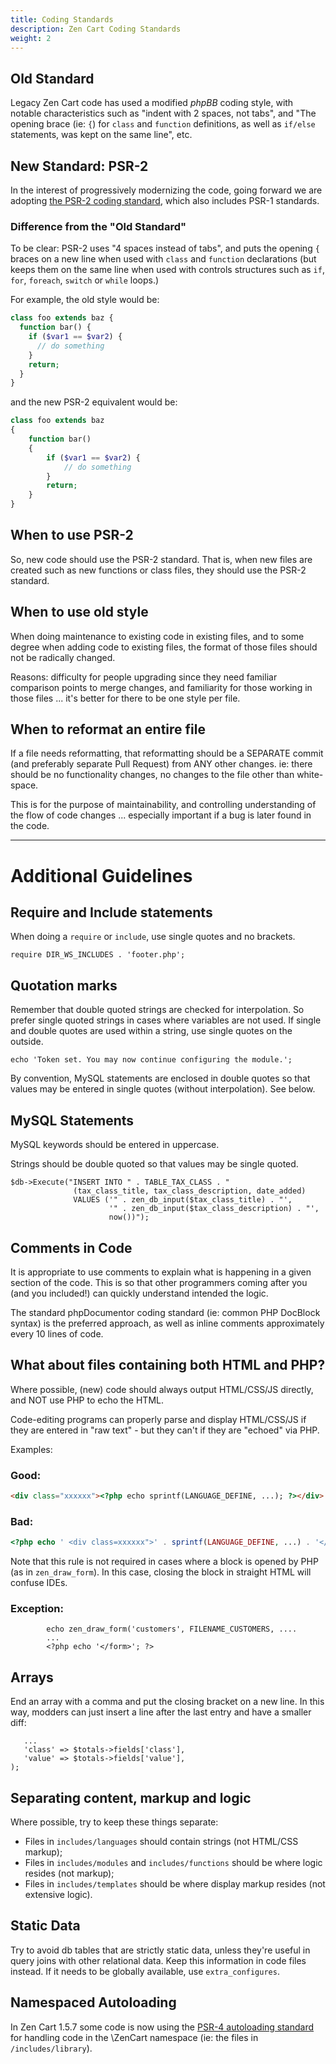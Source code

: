 ```yaml
---
title: Coding Standards
description: Zen Cart Coding Standards
weight: 2
---
```


## Old Standard
Legacy Zen Cart code has used a modified *phpBB* coding style, with notable characteristics such as "indent with 2 spaces, not tabs", and "The opening brace (ie: `{`) for `class` and `function` definitions, as well as `if/else` statements, was kept on the same line", etc.

## New Standard: PSR-2
In the interest of progressively modernizing the code, going forward we are adopting [the PSR-2 coding standard](https://www.php-fig.org/psr/psr-2/), which also includes PSR-1 standards.

### Difference from the "Old Standard"
To be clear: PSR-2 uses "4 spaces instead of tabs", and puts the opening `{` braces on a new line when used with `class` and `function` declarations (but keeps them on the same line when used with controls structures such as `if`, `for`, `foreach`, `switch` or `while` loops.)

For example, the old style would be:

```php
class foo extends baz {
  function bar() {
    if ($var1 == $var2) {
      // do something
    }
    return;
  }
}
```

and the new PSR-2 equivalent would be:

```php
class foo extends baz
{
    function bar() 
    {
        if ($var1 == $var2) {
            // do something
        }
        return;
    }
}
```

## When to use PSR-2
So, new code should use the PSR-2 standard. That is, when new files are created such as new functions or class files, they should use the PSR-2 standard.

## When to use old style
When doing maintenance to existing code in existing files, and to some degree when adding code to existing files, the format of those files should not be radically changed. 

Reasons: difficulty for people upgrading since they need familiar comparison points to merge changes, and familiarity for those working in those files ... it's better for there to be one style per file.

## When to reformat an entire file
If a file needs reformatting, that reformatting should be a SEPARATE commit (and preferably separate Pull Request) from ANY other changes.  ie: there should be no functionality changes, no changes to the file other than white-space.

This is for the purpose of maintainability, and controlling understanding of the flow of code changes ... especially important if a bug is later found in the code.

---

# Additional Guidelines 

## Require and Include statements 

When doing a `require` or `include`, use single quotes and no brackets. 

```
require DIR_WS_INCLUDES . 'footer.php';
```

## Quotation marks 

Remember that double quoted strings are checked for interpolation.  So prefer single quoted strings in cases where variables are not used.  If single and double quotes are used within a string, use single quotes on the outside.

```
echo 'Token set. You may now continue configuring the module.'; 
```

By convention, MySQL statements are enclosed in double quotes so that values may be entered in single quotes (without interpolation).  See below. 

## MySQL Statements

MySQL keywords should be entered in uppercase.

Strings should be double quoted so that values may be single quoted. 

```
$db->Execute("INSERT INTO " . TABLE_TAX_CLASS . " 
              (tax_class_title, tax_class_description, date_added)
              VALUES ('" . zen_db_input($tax_class_title) . "',
                      '" . zen_db_input($tax_class_description) . "',
                      now())");
```

## Comments in Code

It is appropriate to use comments to explain what is happening in a given section of the code. This is so that other programmers coming after you (and you included!) can quickly understand intended the logic.

The standard phpDocumentor coding standard (ie: common PHP DocBlock syntax) is the preferred approach, as well as inline comments approximately every 10 lines of code. 


## What about files containing both HTML and PHP?
Where possible, (new) code should always output HTML/CSS/JS directly, and NOT use PHP to echo the HTML.

Code-editing programs can properly parse and display HTML/CSS/JS if they are entered in "raw text" - but they can't if they are "echoed" via PHP.

Examples:

### Good:
```html
<div class="xxxxxx"><?php echo sprintf(LANGUAGE_DEFINE, ...); ?></div>
```

### Bad:
```php
<?php echo ' <div class=xxxxxx">' . sprintf(LANGUAGE_DEFINE, ...) . '</div>'; ?>
```

Note that this rule is not required in cases where a block is opened by PHP (as in `zen_draw_form`).  In this case, closing the block in straight HTML will confuse IDEs.

### Exception: 

```
        echo zen_draw_form('customers', FILENAME_CUSTOMERS, .... 
        ...
        <?php echo '</form>'; ?>
```

## Arrays 

End an array with a comma and put the closing bracket on a new line.  In this way, modders can just insert a line after the last entry and have a smaller diff: 

```
   ... 
   'class' => $totals->fields['class'],
   'value' => $totals->fields['value'],
);
```


## Separating content, markup and logic 
Where possible, try to keep these things separate:
- Files in `includes/languages` should contain strings (not HTML/CSS markup);
- Files in `includes/modules` and `includes/functions` should be where logic resides (not markup);  
- Files in `includes/templates` should be where display markup resides (not extensive logic).

## Static Data 
Try to avoid db tables that are strictly static data, unless they're useful in query joins with other relational data.  Keep this information in code files instead. If it needs to be globally available, use `extra_configures`.

## Namespaced Autoloading
In Zen Cart 1.5.7 some code is now using the [PSR-4 autoloading standard](https://www.php-fig.org/psr/psr-4/) for handling code in the \ZenCart namespace (ie: the files in `/includes/library`).


